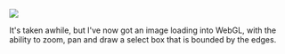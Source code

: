 ![](https://db-feed.s3.amazonaws.com/legacy/gif-2020-11-20_20-22-59-1605921963.gif)

It's taken awhile, but I've now got an image loading into WebGL, with the ability to zoom, pan and draw a select box that is bounded by the edges.
